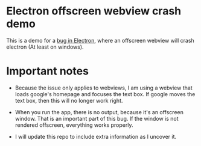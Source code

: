 # Electron offscreen webview crash demo

This is a demo for a [bug in Electron](https://github.com/electron/electron/issues/12528),
where an offscreen webview will crash electron (At least on windows).

# Important notes

* Because the issue only applies to webviews, I am using a webview that loads
google's homepage and focuses the text box. If google moves the text box, then
this will no longer work right.

* When you run the app, there is no output, because it's an offscreen window.
That is an important part of this bug. If the window is not rendered offscreen,
everything works properly.

* I will update this repo to include extra information as I uncover it.
